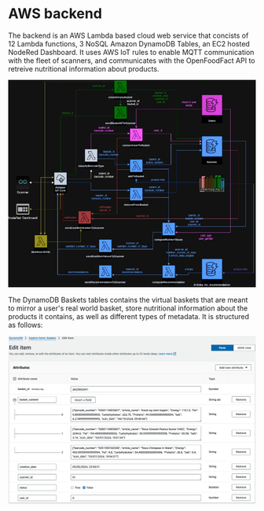 # AWS backend

The backend is an AWS Lambda based cloud web service that concists of 12 Lambda functions, 3 NoSQL Amazon DynamoDB Tables, an EC2 hosted NodeRed Dashboard. It uses AWS IoT rules to enable MQTT communication with the fleet of scanners, and communicates with the OpenFoodFact API to retreive nutritional information about products.

![backend architecture](./images/NutritionApp_V1-5.jpg)


The DynamoDB Baskets tables contains the virtual baskets that are meant to mirror a user's real world basket, store nutritional information about the products it contains, as well as different types of metadata.
It is structured as follows:

![backend architecture](./images/Basket.png)
